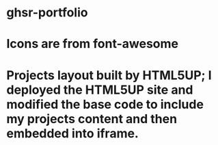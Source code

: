 # ghsr-portfolio

# Icons are from font-awesome 

# Projects layout built by HTML5UP; I deployed the HTML5UP site and modified the base code to include my projects content and then embedded into iframe.

